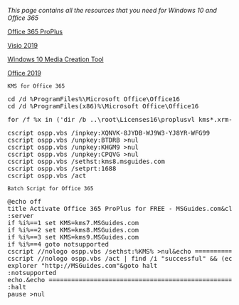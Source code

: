 *This page contains all the resources that you need for Windows 10 and Office 365*

[Office 365 ProPlus](http://officecdn.microsoft.com/db/492350F6-3A01-4F97-B9C0-C7C6DDF67D60/media/en-US/O365ProPlusRetail.img)

[Visio 2019](https://officecdn.microsoft.com/pr/492350f6-3a01-4f97-b9c0-c7c6ddf67d60/media/en-us/VisioPro2019Retail.img)

[Windows 10 Media Creation Tool](https://go.microsoft.com/fwlink/?LinkId=691209)

[Office 2019](https://archive.org/download/OfficeProPlus2019Retail/OfficeProPlus2019Retail.iso)

<code>KMS for Office 365</code>
<pre>cd /d %ProgramFiles%\Microsoft Office\Office16
cd /d %ProgramFiles(x86)%\Microsoft Office\Office16</pre>

<pre>for /f %x in ('dir /b ..\root\Licenses16\proplusvl_kms*.xrm-ms') do cscript ospp.vbs /inslic:"..\root\Licenses16\%x"</pre>

<pre>cscript ospp.vbs /inpkey:XQNVK-8JYDB-WJ9W3-YJ8YR-WFG99
cscript ospp.vbs /unpkey:BTDRB >nul
cscript ospp.vbs /unpkey:KHGM9 >nul
cscript ospp.vbs /unpkey:CPQVG >nul
cscript ospp.vbs /sethst:kms8.msguides.com
cscript ospp.vbs /setprt:1688
cscript ospp.vbs /act</pre>

<code>Batch Script for Office 365</code>
<pre>@echo off
title Activate Office 365 ProPlus for FREE - MSGuides.com&cls&echo ============================================================================&echo #Project: Activating Microsoft software products for FREE without software&echo ============================================================================&echo.&echo #Supported products: Office 365 ProPlus (x86-x64)&echo.&echo.&(if exist "%ProgramFiles%\Microsoft Office\Office16\ospp.vbs" cd /d "%ProgramFiles%\Microsoft Office\Office16")&(if exist "%ProgramFiles(x86)%\Microsoft Office\Office16\ospp.vbs" cd /d "%ProgramFiles(x86)%\Microsoft Office\Office16")&(for /f %%x in ('dir /b ..\root\Licenses16\proplusvl_kms*.xrm-ms') do cscript ospp.vbs /inslic:"..\root\Licenses16\%%x" >nul)&(for /f %%x in ('dir /b ..\root\Licenses16\proplusvl_mak*.xrm-ms') do cscript ospp.vbs /inslic:"..\root\Licenses16\%%x" >nul)&echo.&echo ============================================================================&echo Activating your Office...&cscript //nologo slmgr.vbs /ckms >nul&cscript //nologo ospp.vbs /setprt:1688 >nul&cscript //nologo ospp.vbs /unpkey:WFG99 >nul&cscript //nologo ospp.vbs /unpkey:DRTFM >nul&cscript //nologo ospp.vbs /unpkey:BTDRB >nul&cscript //nologo ospp.vbs /inpkey:XQNVK-8JYDB-WJ9W3-YJ8YR-WFG99 >nul&set i=1
:server
if %i%==1 set KMS=kms7.MSGuides.com
if %i%==2 set KMS=kms8.MSGuides.com
if %i%==3 set KMS=kms9.MSGuides.com
if %i%==4 goto notsupported
cscript //nologo ospp.vbs /sethst:%KMS% >nul&echo ============================================================================&echo.&echo.
cscript //nologo ospp.vbs /act | find /i "successful" && (echo.&echo ============================================================================&echo.&echo #My official blog: MSGuides.com&echo.&echo #How it works: bit.ly/kms-server&echo.&echo #Please feel free to contact me at msguides.com@gmail.com if you have any questions or concerns.&echo.&echo #Please consider supporting this project: donate.msguides.com&echo #Your support is helping me keep my servers running everyday!&echo.&echo ============================================================================&choice /n /c YN /m "Would you like to visit my blog [Y,N]?" & if errorlevel 2 exit) || (echo The connection to my KMS server failed! Trying to connect to another one... & echo Please wait... & echo. & echo. & set /a i+=1 & goto server)
explorer "http://MSGuides.com"&goto halt
:notsupported
echo.&echo ============================================================================&echo Sorry! Your version is not supported.&echo Please try installing the latest version here: bit.ly/odt2k16
:halt
pause >nul</pre>

